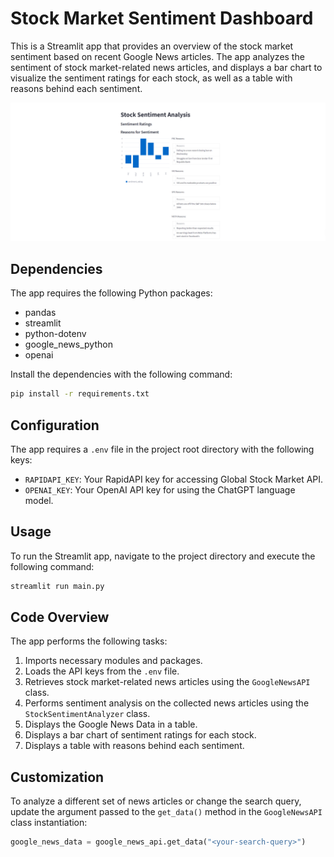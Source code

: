 # Stock Market Sentiment Dashboard

This is a Streamlit app that provides an overview of the stock market sentiment based on recent Google News articles. The app analyzes the sentiment of stock market-related news articles, and displays a bar chart to visualize the sentiment ratings for each stock, as well as a table with reasons behind each sentiment.

![Dashboard Screenshot](screenshot.png)

## Dependencies

The app requires the following Python packages:

- pandas
- streamlit
- python-dotenv
- google_news_python
- openai

Install the dependencies with the following command:
```bash
pip install -r requirements.txt
```

## Configuration

The app requires a `.env` file in the project root directory with the following keys:

- `RAPIDAPI_KEY`: Your RapidAPI key for accessing Global Stock Market API.
- `OPENAI_KEY`: Your OpenAI API key for using the ChatGPT language model.

## Usage

To run the Streamlit app, navigate to the project directory and execute the following command:
```bash
streamlit run main.py 
```

## Code Overview

The app performs the following tasks:

1. Imports necessary modules and packages.
2. Loads the API keys from the `.env` file.
3. Retrieves stock market-related news articles using the `GoogleNewsAPI` class.
4. Performs sentiment analysis on the collected news articles using the `StockSentimentAnalyzer` class.
5. Displays the Google News Data in a table.
6. Displays a bar chart of sentiment ratings for each stock.
7. Displays a table with reasons behind each sentiment.

## Customization

To analyze a different set of news articles or change the search query, update the argument passed to the `get_data()` method in the `GoogleNewsAPI` class instantiation:

```python
google_news_data = google_news_api.get_data("<your-search-query>")